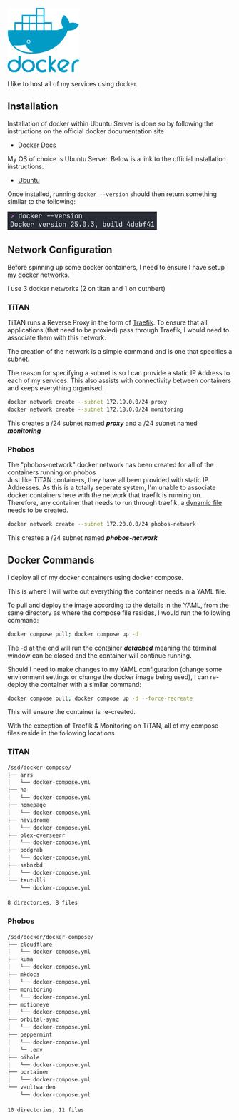 ![](images/docker.png)

I like to host all of my services using docker.

## Installation

Installation of docker within Ubuntu Server is done so by following the instructions on the official docker documentation site  

- [Docker Docs](https://docs.docker.com/engine/install/)  

My OS of choice is Ubuntu Server.  Below is a link to the official installation instructions.

- [Ubuntu](https://docs.docker.com/engine/install/ubuntu/#install-using-the-repository)

Once installed, running `docker --version` should then return something similar to the following:  

![](<images/docker version.png>)  

## Network Configuration

Before spinning up some docker containers, I need to ensure I have setup my docker networks.

I use 3 docker networks (2 on titan and 1 on cuthbert)

### TiTAN

TiTAN runs a Reverse Proxy in the form of [Traefik](https://docs.xmsystems.co.uk/traefik/). To ensure that all applications (that need to be proxied) pass through Traefik, I would need to associate them with this network.

The creation of the network is a simple command and is one that specifies a subnet.  

The reason for specifying a subnet is so I can provide a static IP Address to each of my services.  This also assists with connectivity between containers and keeps everything organised.

```bash
docker network create --subnet 172.19.0.0/24 proxy
docker network create --subnet 172.18.0.0/24 monitoring
```  

This creates a /24 subnet named ***proxy*** and a /24 subnet named ***monitoring***

### Phobos

The "phobos-network" docker network has been created for all of the containers running on phobos  
Just like TiTAN containers, they have all been provided with static IP Addresses.
As this is a totally seperate system, I'm unable to associate docker containers here with the network that traefik is running on.  Therefore, any container that needs to run through traefik, a [dynamic file](https://docs.xmsystems.co.uk/dynamic/) needs to be created.   

```bash
docker network create --subnet 172.20.0.0/24 phobos-network
```  

This creates a /24 subnet named ***phobos-network***

## Docker Commands

I deploy all of my docker containers using docker compose.  

This is where I will write out everything the container needs in a YAML file.

To pull and deploy the image according to the details in the YAML, from the same directory as where the compose file resides, I would run the following command:

```bash
docker compose pull; docker compose up -d
```

The -d at the end will run the container ***detached*** meaning the terminal window can be closed and the container will continue running.

Should I need to make changes to my YAML configuration (change some environment settings or change the docker image being used), I can re-deploy the container with a similar command:

```bash
docker compose pull; docker compose up -d --force-recreate
```

This will ensure the container is re-created.

With the exception of Traefik & Monitoring on TiTAN, all of my compose files reside in the following locations

### TiTAN

```sh
/ssd/docker-compose/
├── arrs
│   └── docker-compose.yml
├── ha
│   └── docker-compose.yml
├── homepage
│   └── docker-compose.yml
├── navidrome
│   └── docker-compose.yml
├── plex-overseerr
│   └── docker-compose.yml
├── podgrab
│   └── docker-compose.yml
├── sabnzbd
│   └── docker-compose.yml
└── tautulli
    └── docker-compose.yml

8 directories, 8 files
```

### Phobos

```sh
/ssd/docker/docker-compose/
├── cloudflare
│   └── docker-compose.yml
├── kuma
│   └── docker-compose.yml
├── mkdocs
│   └── docker-compose.yml
├── monitoring
│   └── docker-compose.yml
├── motioneye
│   └── docker-compose.yml
├── orbital-sync
│   └── docker-compose.yml
├── peppermint
│   └── docker-compose.yml
│   └─ .env
├── pihole
│   └── docker-compose.yml
├── portainer
│   └── docker-compose.yml
└── vaultwarden
    └── docker-compose.yml

10 directories, 11 files
```
